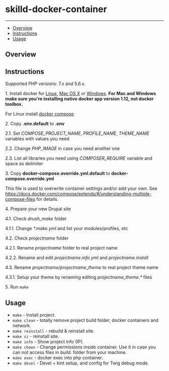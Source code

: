 # skilld-docker-container

---

* [Overview](#overview)
* [Instructions](#instructions)
* [Usage](#usage)

## Overview


## Instructions

Supported PHP versions: 7.x and 5.6.x.

1\. Install docker for <a href="https://docs.docker.com/engine/installation/" target="_blank">Linux</a>, <a href="https://docs.docker.com/engine/installation/mac" target="_blank">Mac OS X</a> or <a href="https://docs.docker.com/engine/installation/windows" target="_blank">Windows</a>. __For Mac and Windows make sure you're installing native docker app version 1.12, not docker toolbox.__

For Linux install <a href="https://docs.docker.com/compose/install/" target="_blank">docker compose</a>

2\. Copy __\.env\.default__ to __\.env__

  2\.1\. Set _COMPOSE_PROJECT_NAME_, _PROFILE_NAME_, _THEME_NAME_ variables with values you need

  2\.2\. Change _PHP_IMAGE_ in case you need another one

  2\.3. List all libraries you need using _COMPOSER_REQUIRE_ variable and space as delimiter

3\. Copy __docker-compose\.override\.yml\.default__ to __docker-compose\.override\.yml__

  This file is used to overwrite container settings and/or add your own. See https://docs.docker.com/compose/extends/#/understanding-multiple-compose-files for details.

4\. Prepare your new Drupal site

  4\.1\. Check _drush_make_ folder

  4\.1\.1\. Change _*.make.yml_ and list your modules/profiles, etc

  4\.2\. Check _projectname_ folder

  4\.2\.1\. Rename _projectname_ folder to real project name

  4\.2\.2\. Rename and edit _projectname.info.yml_ and _projectname.install_

  4\.3\. Rename _projectname/projectname_theme_ to real project theme name

  4\.3\.1\. Setup your theme by renaming editing _projectname_theme.*_ files

5\. Run `make`

## Usage

* `make` - Install project.
* `make clean` - totally remove project build folder, docker containers and network.
* `make reinstall` - rebuild & reinstall site.
* `make si` - reinstall site.
* `make info` - Show project info (IP).
* `make chown` - Change permissions inside container. Use it in case you can not access files in _build_. folder from your machine.
* `make exec` - docker exec into php container.
* `make devel` - Devel + kint setup, and config for Twig debug mode.
